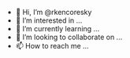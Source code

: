 - 👋 Hi, I’m @rkencoresky
- 👀 I’m interested in ...
- 🌱 I’m currently learning ...
- 💞️ I’m looking to collaborate on ...
- 📫 How to reach me ...

<!---
rkencoresky/rkencoresky is a ✨ special ✨ repository because its `README.md` (this file) appears on your GitHub profile.
You can click the Preview link to take a look at your changes.
--->
